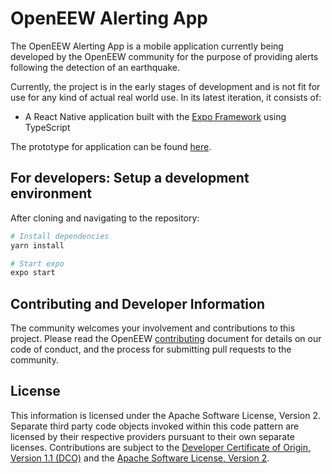 # OpenEEW Alerting App

The OpenEEW Alerting App is a mobile application currently being developed by the OpenEEW community for the purpose of providing alerts following the detection of an earthquake.

Currently, the project is in the early stages of development and is not fit for use for any kind of actual real world use. In its latest iteration, it consists of:

- A React Native application built with the [Expo Framework](https://docs.expo.dev/) using TypeScript

The prototype for application can be found [here](https://ibm.invisionapp.com/share/VCO1QSKF4JA#/screens/320178888_Alerts_Landing).

## For developers: Setup a development environment

After cloning and navigating to the repository:

```bash
# Install dependencies
yarn install

# Start expo
expo start
```

## Contributing and Developer Information

The community welcomes your involvement and contributions to this project. Please read the OpenEEW [contributing](https://github.com/openeew/openeew/blob/master/CONTRIBUTING.md) document for details on our code of conduct, and the process for submitting pull requests to the community.

## License

This information is licensed under the Apache Software License, Version 2. Separate third party code objects invoked within this code pattern are licensed by their respective providers pursuant to their own separate licenses. Contributions are subject to the [Developer Certificate of Origin, Version 1.1 (DCO)](https://developercertificate.org/) and the [Apache Software License, Version 2](http://www.apache.org/licenses/LICENSE-2.0.txt).